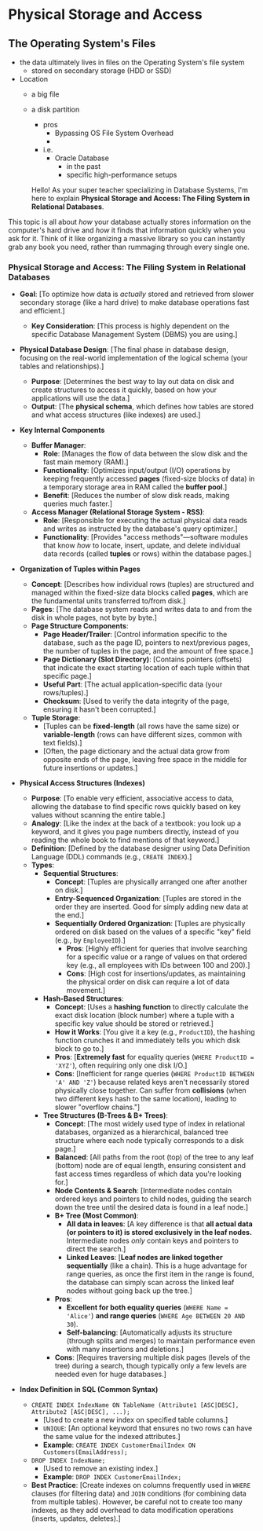 # Physical Storage and Access

## The Operating System's Files

* the data ultimately lives in files on the Operating System's file system
    * stored on secondary storage (HDD or SSD)
* Location
    * a big file
    * a disk partition
        * pros
            * Bypassing OS File System Overhead
            * 
        * i.e.
            * Oracle Database
                * in the past
                * specific high-performance setups
        



        Hello! As your super teacher specializing in Database Systems, I'm here to explain **Physical Storage and Access: The Filing System in Relational Databases**.

This topic is all about *how* your database actually stores information on the computer's hard drive and *how* it finds that information quickly when you ask for it. Think of it like organizing a massive library so you can instantly grab any book you need, rather than rummaging through every single one.

### Physical Storage and Access: The Filing System in Relational Databases

*   **Goal**: [To optimize how data is *actually* stored and retrieved from slower secondary storage (like a hard drive) to make database operations fast and efficient.]
    *   **Key Consideration**: [This process is highly dependent on the specific Database Management System (DBMS) you are using.]

*   **Physical Database Design**: [The final phase in database design, focusing on the real-world implementation of the logical schema (your tables and relationships).]
    *   **Purpose**: [Determines the best way to lay out data on disk and create structures to access it quickly, based on how your applications will use the data.]
    *   **Output**: [The **physical schema**, which defines how tables are stored and what access structures (like indexes) are used.]

*   **Key Internal Components**
    *   **Buffer Manager**:
        *   **Role**: [Manages the flow of data between the slow disk and the fast main memory (RAM).]
        *   **Functionality**: [Optimizes input/output (I/O) operations by keeping frequently accessed **pages** (fixed-size blocks of data) in a temporary storage area in RAM called the **buffer pool**.]
        *   **Benefit**: [Reduces the number of slow disk reads, making queries much faster.]
    *   **Access Manager (Relational Storage System - RSS)**:
        *   **Role**: [Responsible for executing the actual physical data reads and writes as instructed by the database's query optimizer.]
        *   **Functionality**: [Provides "access methods"—software modules that know *how* to locate, insert, update, and delete individual data records (called **tuples** or rows) within the database pages.]

*   **Organization of Tuples within Pages**
    *   **Concept**: [Describes how individual rows (tuples) are structured and managed within the fixed-size data blocks called **pages**, which are the fundamental units transferred to/from disk.]
    *   **Pages**: [The database system reads and writes data to and from the disk in whole pages, not byte by byte.]
    *   **Page Structure Components**:
        *   **Page Header/Trailer**: [Control information specific to the database, such as the page ID, pointers to next/previous pages, the number of tuples in the page, and the amount of free space.]
        *   **Page Dictionary (Slot Directory)**: [Contains pointers (offsets) that indicate the exact starting location of each tuple within that specific page.]
        *   **Useful Part**: [The actual application-specific data (your rows/tuples).]
        *   **Checksum**: [Used to verify the data integrity of the page, ensuring it hasn't been corrupted.]
    *   **Tuple Storage**:
        *   [Tuples can be **fixed-length** (all rows have the same size) or **variable-length** (rows can have different sizes, common with text fields).]
        *   [Often, the page dictionary and the actual data grow from opposite ends of the page, leaving free space in the middle for future insertions or updates.]

*   **Physical Access Structures (Indexes)**
    *   **Purpose**: [To enable very efficient, associative access to data, allowing the database to find specific rows quickly based on key values without scanning the entire table.]
    *   **Analogy**: [Like the index at the back of a textbook: you look up a keyword, and it gives you page numbers directly, instead of you reading the whole book to find mentions of that keyword.]
    *   **Definition**: [Defined by the database designer using Data Definition Language (DDL) commands (e.g., `CREATE INDEX`).]
    *   **Types**:
        *   **Sequential Structures**:
            *   **Concept**: [Tuples are physically arranged one after another on disk.]
            *   **Entry-Sequenced Organization**: [Tuples are stored in the order they are inserted. Good for simply adding new data at the end.]
            *   **Sequentially Ordered Organization**: [Tuples are physically ordered on disk based on the values of a specific "key" field (e.g., by `EmployeeID`).]
                *   **Pros**: [Highly efficient for queries that involve searching for a specific value or a range of values on that ordered key (e.g., all employees with IDs between 100 and 200).]
                *   **Cons**: [High cost for insertions/updates, as maintaining the physical order on disk can require a lot of data movement.]
        *   **Hash-Based Structures**:
            *   **Concept**: [Uses a **hashing function** to directly calculate the exact disk location (block number) where a tuple with a specific key value should be stored or retrieved.]
            *   **How it Works**: [You give it a key (e.g., `ProductID`), the hashing function crunches it and immediately tells you which disk block to go to.]
            *   **Pros**: [**Extremely fast** for equality queries (`WHERE ProductID = 'XYZ'`), often requiring only one disk I/O.]
            *   **Cons**: [Inefficient for range queries (`WHERE ProductID BETWEEN 'A' AND 'Z'`) because related keys aren't necessarily stored physically close together. Can suffer from **collisions** (when two different keys hash to the same location), leading to slower "overflow chains."]
        *   **Tree Structures (B-Trees & B+ Trees)**:
            *   **Concept**: [The most widely used type of index in relational databases, organized as a hierarchical, balanced tree structure where each node typically corresponds to a disk page.]
            *   **Balanced**: [All paths from the root (top) of the tree to any leaf (bottom) node are of equal length, ensuring consistent and fast access times regardless of which data you're looking for.]
            *   **Node Contents & Search**: [Intermediate nodes contain ordered keys and pointers to child nodes, guiding the search down the tree until the desired data is found in a leaf node.]
            *   **B+ Tree (Most Common)**:
                *   **All data in leaves**: [A key difference is that **all actual data (or pointers to it) is stored exclusively in the leaf nodes.** Intermediate nodes *only* contain keys and pointers to direct the search.]
                *   **Linked Leaves**: [**Leaf nodes are linked together sequentially** (like a chain). This is a huge advantage for range queries, as once the first item in the range is found, the database can simply scan across the linked leaf nodes without going back up the tree.]
            *   **Pros**:
                *   **Excellent for both equality queries** (`WHERE Name = 'Alice'`) **and range queries** (`WHERE Age BETWEEN 20 AND 30`).
                *   **Self-balancing**: [Automatically adjusts its structure (through splits and merges) to maintain performance even with many insertions and deletions.]
            *   **Cons**: [Requires traversing multiple disk pages (levels of the tree) during a search, though typically only a few levels are needed even for huge databases.]

*   **Index Definition in SQL (Common Syntax)**
    *   `CREATE INDEX IndexName ON TableName (Attribute1 [ASC|DESC], Attribute2 [ASC|DESC], ...);`
        *   [Used to create a new index on specified table columns.]
        *   `UNIQUE`: [An optional keyword that ensures no two rows can have the same value for the indexed attributes.]
        *   **Example**: `CREATE INDEX CustomerEmailIndex ON Customers(EmailAddress);`
    *   `DROP INDEX IndexName;`
        *   [Used to remove an existing index.]
        *   **Example**: `DROP INDEX CustomerEmailIndex;`
    *   **Best Practice**: [Create indexes on columns frequently used in `WHERE` clauses (for filtering data) and `JOIN` conditions (for combining data from multiple tables). However, be careful not to create too many indexes, as they add overhead to data modification operations (inserts, updates, deletes).]